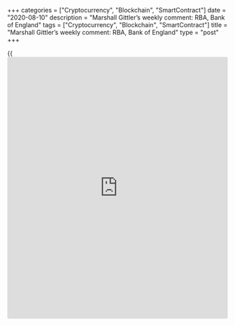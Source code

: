 +++
categories = ["Cryptocurrency", "Blockchain", "SmartContract"]
date = "2020-08-10"
description = "Marshall Gittler’s weekly comment: RBA, Bank of England"
tags = ["Cryptocurrency", "Blockchain", "SmartContract"]
title = "Marshall Gittler’s weekly comment: RBA, Bank of England"
type = "post"
+++

{{<iframe id="large-banner" src="https://www.bounty.group/#slide=22.0" width="100%" height="600" scrolling="no" style="border: 0px solid rgb(216, 221, 230); border-radius: 3px;">}}

August 10, 2020

August 10, 2020

Marshall Gittler’s weekly comment: RBA, Bank of EnglandMarshall Gittler

 **Market themes: Fed, Brexit, US-China trade**

The Fed caved! Their guidance on the [policy](https://www.fintechee.com/policy/) outlook and assessment of
risks to the outlook changed completely. The Committee completely
rewrote its previous estimate that risks to the economic outlook were
"roughly balanced", and replaced it with considerably more cautious
comments about the uncertainty of recent "global economic and financial
developments.” This was somewhat mystifying, as these developments were
certainly visible in December too – it’s not like they suddenly became
aware of Brexit or a trade war with China. And the assessment of the US
economy wasn’t changed that much – they said it’s growing at a “solid
rate” vs a “strong rate” in December.

One reason for the change was “muted inflation pressures,” which is
certainly true. Powell said that “market-based measures of inflation
compensation have moved lower in recent months,” which is also true. But
most of the decline in inflation expectations came before the December
FOMC meeting when they hiked rates.

![LiteForex: ][1]

Powell also mentioned “tighter financial conditions,” but I don’t see
this, at least not according to the Fed’s own gauge.

![LiteForex: ][2]

Nonetheless, the Committee now says it "will be patient as it determines
what future adjustments to the target range for the federal funds rate
may be appropriate.” Note the term “future adjustments,” instead of
“further gradual increases,” which is what they used to say. That
suggests [policy](https://www.fintechee.com/policy/)makers don’t have a strong bias on whether the next move
in rates will be up or down, but rather they will be guided by the data.

Furthermore, they also signalled that they are moving closer to an early
end to their balance sheet rundown, leaving their balance sheet about 5x
larger relative to US GDP than it was before the global financial crisis
– hardly what would be called “normalization.”

![LiteForex: ][3]

You can see how the probability of a hike (red line) has gone down
relative to Tuesday’s level, while the probability of a rate cut (green
line) late in the year has gone up. The market thinks that if they don’t
hike by October, the odds are that they’re not going to hike at all, and
the odds of a rate cut start to rise.

 **![LiteForex: ][4]**

It looks to me that they have changed their focus. They are now focusing
on a) US inflation and b) the global economy. Previously, they were
hiking 25 bps every quarter so long as the US economy remained steady.
Now, they are pausing even though the US economy remains steady. Why?
Because of “global economic and financial developments.” The US economy
is doing well, but they are worried about Europe and China, not to
mention Britain. This is a negative for USD because it means they won’t
resume hiking until the global economic picture picks up – but when that
happens, the ECB and other central banks are likely to start hiking
rates, too.

I wonder if this change of view came about because of the addition of
some recent Trump appointees, such as Vice-Chair Clarida. There are
still several vacancies for Governors – voting positions – yet to be
filled, which would mean solidifying the majority in favour of this kind
of approach.

I think this change of view means the likelihood of a significantly
weaker dollar ahead or at least less possibility of the dollar rising in
the future.

We may get a better idea of what the Fed is thinking on Thursday when
Fed Chair Powell hosts a town hall meeting. The event will be live-
streamed to the public and people will be able to join the discussion
through social media.

On other fronts, the Brexit fiasco got even worse. Britain’s Parliament
rejected a proposal that would’ve allowed them to extend the negotiation
period, and instead signalled that the only agreement they can get a
majority for is one that the EU has already ruled out. Cakeism is alive
and well!

The betting [website](https://www.playgroundfx.com/blog/website-for-forex-trading/)s see a higher probability of Britain crashing out of
the EU without an agreement, but still not very high (25%).

![LiteForex: ][5]

Nonetheless, market professionals are hedging their bets – the risk
reversals are clearly headed down (i.e, demand for puts is increasing
relative to the demand for calls).

![LiteForex: ][6]

There won’t be another vote in Parliament for some time, so there’s
plenty of opportunities for ridiculous posturing, political infighting,
and idiotic statements that are totally divorced from reality. I think
the risks for GBP are decisively on the downside.

Finally, the US-China trade negotiations drag on. Trump met with China
trade negotiator Chinese Vice Premier Liu He on Thursday; results of
that meeting weren’t available at the time of writing. Unless a deal is
reached by March 1, the U.S. has threatened to raise tariffs on $200bn
worth of Chinese products to 25% from 10%. I wonder; having lost his
precious wall, Trump needs a victory somewhere. But what constitutes a
victory for him in these negotiations? Would it be to reach some small
compromise and call it a major victory, as he did with the NAFTA
negotiations? Or would it be to impose even higher tariffs on China to
show that he’s really serious? The precedent of the NAFTA talks suggests
the former, but that was before the government shutdown. Still, I think
the odds are that they work out something before March. That would tend
to be supportive of the dollar, I expect.

 **Next week: Reserve Bank of Australia, Bank of England, lots of US
indicators**

There are two central bank meetings next week, but neither is likely to
result in a change in rates.

The Reserve Bank of Australia (RBA) meets on Tuesday. Their Cash Rate
has been at 1.5% since 2016 and the market thinks it’s likely (64%
probability) that it will remain there this year. If not, a cut seems
much more likely than a hike, which gets almost zero probability
nowadays (down from 90% just a couple of months ago).

![LiteForex: ][7]

Even though the QoQ rate of inflation ticked up in Q4 (to 0.5% QoQ from
0.4%), the YoY rate actually slowed to 1.8% from 1.9% and remains below
their target range of 2%-3%. Wage pressures remain subdued and house
prices are falling. There’s no reason for them to hike rates now.

![LiteForex: ][8]

On the other hand, things aren’t so bad as to require a cut in rates at
the moment. The RBA is still looking for the nation’s decade-long
expansion to continue indefinitely. So no real reason to do anything.
The meeting should be a snooze for the markets. Likewise, the Statement
on Monetary Policy on Friday should also hold few surprises.

The Bank of England too is certain to be on hold. If the Fed decided to
pause because of concern about “global economic and financial
developments,” think of how things must look like in London!

The market had been expecting a rate hike sometime this year, but now
[investor](https://www.fintechee.com/tutorial-for-forex-trading/investor-mode/)s think it’s just as likely that rates will be unchanged. They
see no chance of a rate cut.

![LiteForex: ][9]

I’m sure the decision about whether or when to hike rates has little or
nothing to do with the economic outlook. It’s all about Brexit. You can
see how the market has pushed out the possibility of a rate hike as it
becomes more and more likely that Britain will crash out of the EU
without an agreement.

![LiteForex: ][10]

Besides, with inflation near the 2% target and headed downward (at least
at the headline level), there’s no urgency to hike rates at this time
anyway, except for the desire to normalize [policy](https://www.fintechee.com/policy/).

![LiteForex: ][11]

And inflation expectations are under control – expectations are starting
to trend lower.

![LiteForex: ][12]

All told, I expect the Bank to repeat the dovish tone that it presented
in December and once again emphasize the risks for growth and inflation.
It will no doubt echo the Fed in talking about the deterioration of
global growth prospects in general, while probably focusing on the
slowdown in Europe, Britain’s largest export market. The results may add
to the feeling that neither politics nor economics is particularly
supportive of the pound right now and maybe a negative for GBP.

As for the indicators, there’s not that much on the schedule, as is
usual on the second week of the month. Nonetheless, we may get inundated
with unscheduled US economic indicators as the Bureau of Economic
Analysis (BEA) and other government departments get caught up on the
backlog. For example, there will be a Commitments of Traders report on
Tuesday and Friday until the backlog is worked off.

In Europe, German factory orders come out on Wednesday and industrial
production on Thursday.

![Marshall Gittler’s weekly comment:  RBA, Bank of England][13]

The content of this article reflects the author’s opinion and does not
necessarily reflect the official position of LiteForex. The material
published on this page is provided for informational purposes only and
should not be considered as the provision of investment advice for the
purposes of Directive 2004/39/EC.

Rate this article:

{{value}}

( {{count}} {{title}} )

   1. media.clawshorns.com/uploads/files/695cfca45958400663e068da8709841f.png
   2. media.clawshorns.com/uploads/files/3aa3749432ef05ce21eec22abcce75ac.png
   3. media.clawshorns.com/uploads/files/3e8a596d4eee7cd67f3212f1291e0e04.png
   4. media.clawshorns.com/uploads/files/f7b8fb304c5271f40330f22e785f7a36.png
   5. media.clawshorns.com/uploads/files/eec835ccb5a54808cd92a0dcc4203f7d.png
   6. media.clawshorns.com/uploads/files/2f1d1d2b3bc2de1e94a54f8eab0f8fe2.png
   7. media.clawshorns.com/uploads/files/0b766016ef415fe26ec401b9cb1df4d1.png
   8. media.clawshorns.com/uploads/files/cedd52a7c769a39e7f495b2b11ed7c35.png
   9. media.clawshorns.com/uploads/files/be11a8688703c9f4040403d6d1f73368.png
   10. media.clawshorns.com/uploads/files/437878a0d8b8e9b78bf18ff833e8a244.png
   11. media.clawshorns.com/uploads/files/cbbc3fe8a369d7c55e02a7450748e337.png
   12. media.clawshorns.com/uploads/files/1a4dcd9275df4430b1a80b84906dba23.png
   13. cdn.liteforex.com/cache/uploads/blog/marshall/marshall-4.jpg?q=75&w=1000&s=5135d4b4f8cc7be7ac0ef599e3cfa82f